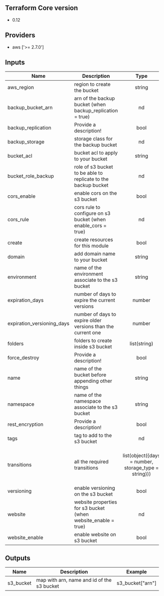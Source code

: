 
## Terraform Core version
*  0.12

## Providers
* aws ['>= 2.7.0']

## Inputs
| Name | Description | Type | Example | Default | Required |
|------|-------------|:----:|---------|:-------:|:--------:|
| aws_region | region to create the bucket | string |  | - | yes |
| backup_bucket_arn | arn of the backup bucket (when backup_replication = true) | nd |  | - | yes |
| backup_replication | Provide a description! | bool |  | False | no |
| backup_storage | storage class for the backup bucket | nd |  | - | yes |
| bucket_acl | bucket acl to apply to your bucket  | string |  private or public-read | private | no |
| bucket_role_backup | role of s3 bucket to be able to replicate to the backup bucket | nd |  | - | yes |
| cors_enable | enable cors on the s3 bucket | bool |  | False | no |
| cors_rule | cors rule to configure on s3 bucket (when enable_cors = true) | nd |  | {} | no |
| create | create resources for this module | bool |  | True | no |
| domain | add domain name to your bucket  | string |  .mydomain.com |  | no |
| environment | name of the environment associate to the s3 bucket  | string |  development, staging, production | - | yes |
| expiration_days | number of days to expire the current versions | number |  | - | yes |
| expiration_versioning_days | number of days to expire older versions than the current one | number |  | 7 | no |
| folders | folders to create inside s3 bucket | list(string) |  | [] | no |
| force_destroy | Provide a description! | bool |  | False | no |
| name | name of the bucket before appending other things | string |  | - | yes |
| namespace | name of the namespace associate to the s3 bucket  | string |  team1, main, poc | - | yes |
| rest_encryption | Provide a description! | bool |  | False | no |
| tags | tag to add to the s3 bucket | nd |  | {} | no |
| transitions | all the required transitions  | list(object({days = number, storage_type = string})) |  [{days = 30, storage_type = "GLACIER"}, {days = 60, storage_type = "GLACIER"}] | [] | no |
| versioning | enable versioning on the s3 bucket | bool |  | False | no |
| website | website properties for s3 bucket (when website_enable = true) | nd |  | {} | no |
| website_enable | enable website on s3 bucket | bool |  | False | no |

## Outputs
| Name | Description | Example |
|------|-------------|---------|
| s3_bucket | map with arn, name and id of the s3 bucket  |  s3_bucket["arn"] |
